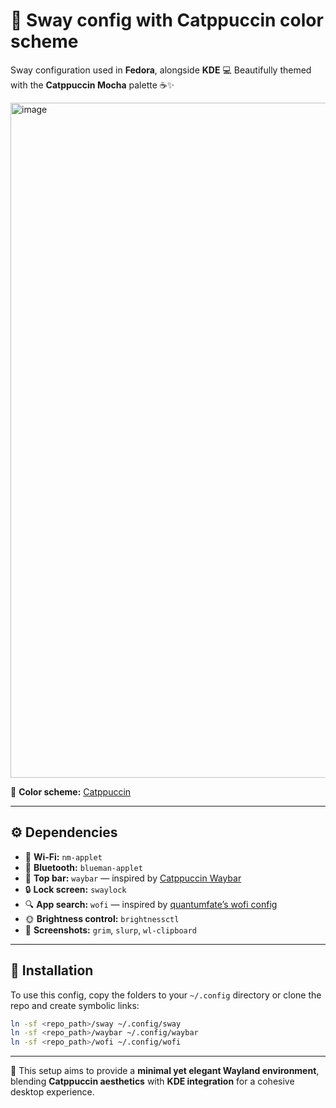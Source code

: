 # 🌿 Sway config with Catppuccin color scheme

Sway configuration used in **Fedora**, alongside **KDE** 💻
Beautifully themed with the **Catppuccin Mocha** palette ☕✨

<img width="1920" height="1080" alt="image" src="https://github.com/user-attachments/assets/cf66de2a-1506-4bab-b884-f3cc58837b9b" />

🎨 **Color scheme:** [Catppuccin](https://catppuccin.com/)

---

## ⚙️ Dependencies

* 📶 **Wi-Fi:** `nm-applet`
* 🔵 **Bluetooth:** `blueman-applet`
* 🧭 **Top bar:** `waybar` — inspired by [Catppuccin Waybar](https://github.com/catppuccin/waybar)
* 🔒 **Lock screen:** `swaylock`
* 🔍 **App search:** `wofi` — inspired by [quantumfate’s wofi config](https://github.com/quantumfate/wofi/tree/main#)
* 🌞 **Brightness control:** `brightnessctl`
* 📸 **Screenshots:** `grim`, `slurp`, `wl-clipboard`

---

## 📂 Installation

To use this config, copy the folders to your `~/.config` directory or clone the repo and create symbolic links:

```bash
ln -sf <repo_path>/sway ~/.config/sway
ln -sf <repo_path>/waybar ~/.config/waybar
ln -sf <repo_path>/wofi ~/.config/wofi
```

---

🧁 This setup aims to provide a **minimal yet elegant Wayland environment**, blending **Catppuccin aesthetics** with **KDE integration** for a cohesive desktop experience.
